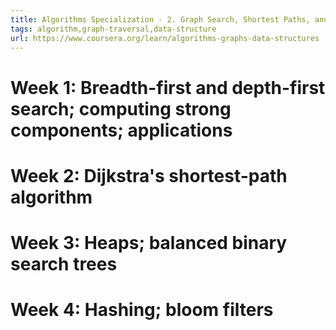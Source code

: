```yaml
---
title: Algorithms Specialization - 2. Graph Search, Shortest Paths, and Data Structures
tags: algorithm,graph-traversal,data-structure
url: https://www.coursera.org/learn/algorithms-graphs-data-structures
---
```


# Week 1: Breadth-first and depth-first search; computing strong components; applications


# Week 2: Dijkstra's shortest-path algorithm


# Week 3: Heaps; balanced binary search trees


# Week 4: Hashing; bloom filters


